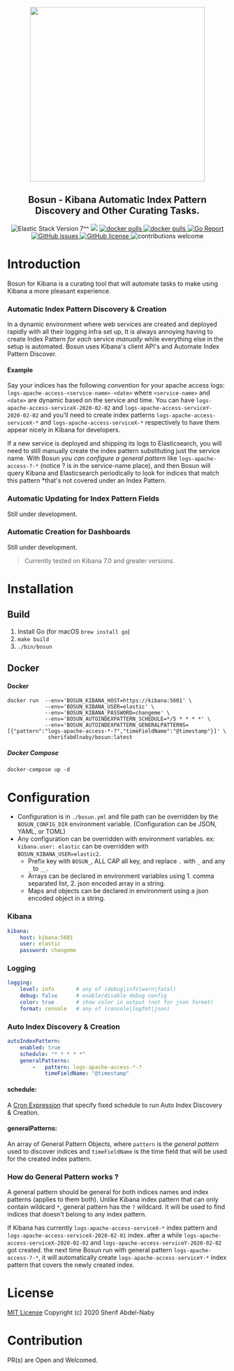 <p align="center">
<img width="400px" src="https://user-images.githubusercontent.com/16992394/74128390-be44df00-4be5-11ea-8cf0-03eec3cdeecb.png">
</p>
<h2 align="center">Bosun - Kibana Automatic Index Pattern Discovery and Other Curating Tasks.</h2>
<p align="center">
   <a>
      <img src="https://img.shields.io/badge/Kibana->=7-blue?style=flat&logo=kibana" alt="Elastic Stack Version 7^^">
   </a>
   <a>
      <img src="https://img.shields.io/github/v/tag/sherifabdlnaby/bosun?label=release&amp;sort=semver">
    </a>
   <a href="https://hub.docker.com/repository/docker/sherifabdlnaby/bosun">
      <img src="https://badgen.net/docker/pulls/sherifabdlnaby/bosun?label=docker%20pulls&icon=docker" alt="docker pulls">
   </a>
    <a href="https://hub.docker.com/repository/docker/sherifabdlnaby/bosun">
      <img src="https://badgen.net/docker/size/sherifabdlnaby/bosun?label=image%20size&icon=docker" alt="docker pulls">
   </a>
   <a href="https://goreportcard.com/report/github.com/sherifabdlnaby/bosun">
      <img src="https://goreportcard.com/badge/github.com/sherifabdlnaby/bosun" alt="Go Report">
   </a>
   <a href="https://github.com/sherifabdlnaby/bosun/issues">
        <img src="https://img.shields.io/github/issues/sherifabdlnaby/bosun.svg" alt="GitHub issues">
   </a>
   <a href="https://raw.githubusercontent.com/sherifabdlnaby/bosun/blob/master/LICENSE">
      <img src="https://img.shields.io/badge/license-MIT-blue.svg" alt="GitHub license">
   </a>
    <a>
      <img src="https://img.shields.io/badge/contributions-welcome-brightgreen.svg?style=flat" alt="contributions welcome">
   </a>
</p>

# Introduction

Bosun for Kibana is a curating tool that will automate tasks to make using Kibana a more pleasant experience.

### Automatic Index Pattern Discovery & Creation

In a dynamic environment where web services are created and deployed rapidly with all their logging infra set up, It is always annoying having to create Index Pattern *for each* service *manually* while everything else in the setup is automated.
Bosun uses Kibana's client API's and Automate Index Pattern Discover.

#### Example

Say your indices has the following _convention_ for your apache access logs: `logs-apache-access-<service-name>-<date>` where `<service-name>` and `<date>` are dynamic based on the service and time.
You can have `logs-apache-access-serviceX-2020-02-02` and `logs-apache-access-serviceY-2020-02-02` and you'll need to create index patterns `logs-apache-access-serviceX-*` and `logs-apache-access-serviceX-*` respectively to have them appear nicely in Kibana for developers.

If a new service is deployed and shipping its logs to Elasticsearch, you will need to still manually create the index pattern substituting just the service name.
With Bosun *you can configure a _general_ pattern* like `logs-apache-access-?-*` (notice ? is in the service-name place), and then Bosun will query Kibana and Elasticsearch periodically to look for indices that match this pattern *that's not covered under an Index Pattern.

### Automatic Updating for Index Pattern Fields

Still under development.

### Automatic Creation for Dashboards

Still under development.

> Currently tested on Kibana 7.0 and greater versions.


# Installation

## Build
1. Install Go (for macOS `brew install go`)
2. `make build`
3. `./bin/bosun`

## Docker

#### Docker
```
docker run  --env='BOSUN_KIBANA_HOST=https://kibana:5601' \
            --env='BOSUN_KIBANA_USER=elastic' \
            --env='BOSUN_KIBANA_PASSWORD=changeme' \
            --env='BOSUN_AUTOINDEXPATTERN_SCHEDULE=*/5 * * * *' \
            --env='BOSUN_AUTOINDEXPATTERN_GENERALPATTERNS=[{"pattern":"logs-apache-access-*-?","timeFieldName":"@timestamp"}]' \
             sherifabdlnaby/bosun:latest
 ```

##### Docker Compose

 `docker-compose up -d`

# Configuration

- Configuration is in `./bosun.yml` and file path can be overridden by the `BOSUN_CONFIG_DIR` environment variable. (Configuration can be JSON, YAML, or TOML)
- Any configuration can be overridden with environment variables. ex: `kibana.user: elastic` can be overridden with `BOSUN_KIBANA_USER=elastic2`.
    - Prefix key with `BOSUN_`, ALL CAP all key, and replace `.` with `_` and any `_` to `__`.
    - Arrays can be declared in environment variables using 1. comma separated list, 2. json encoded array in a string.
    - Maps and objects can be declared in environment using a json encoded object in a string.

### Kibana
```yaml
kibana:
    host: kibana:5601
    user: elastic
    password: changeme
```

### Logging
```yaml
logging:
    level: info       # any of (debug|info|warn|fatal)
    debug: false      # enable/disable debug config
    color: true       # show color in output (not for json format)
    format: console   # any of (console|logfmt|json)
```

### Auto Index Discovery & Creation
```yaml
autoIndexPattern:
    enabled: true
    schedule: "* * * * *"
    generalPatterns:
        -   pattern: logs-apache-access-*-?
            timeFieldName: "@timestamp"
```

#### schedule:
A [Cron Expression](https://crontab.guru/) that specify fixed schedule to run Auto Index Discovery & Creation.

#### generalPatterns:

An array of General Pattern Objects, where `pattern` is the *general pattern* used to discover indices and `timeFieldName` is the time field that will be used for the created index pattern.

### How do General Pattern works ?

A general pattern should be general for both indices names and index patterns (applies to them both).  Unlike Kibana index pattern that can only contain wildcard `*`, general pattern has the `?` wildcard. It will be used to find indices that doesn't belong to any index pattern.

If Kibana has currently `logs-apache-access-serviceX-*` index pattern and `logs-apache-access-serviceX-2020-02-01` index. after a while `logs-apache-access-serviceX-2020-02-02` and `logs-apache-access-serviceY-2020-02-02` got created.
the next time Bosun run with general pattern `logs-apache-access-?-*`, it will automatically create `logs-apache-access-serviceY-*` index pattern that covers the newly created index.

# License
[MIT License](https://raw.githubusercontent.com/sherifabdlnaby/bosun/blob/master/LICENSE)
Copyright (c) 2020 Sherif Abdel-Naby

# Contribution

PR(s) are Open and Welcomed.
